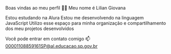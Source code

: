Boas vindas ao meu perfil 💙💙
Meu nome é Lilian Giovana

Estou estudando na Alura
Estou me desenvolvendo na linguagem JavaScript
Utilizo esse espaço para minha organização e compartilhamento dos meu projetos desenvolvidos

Você pode entrar em contato comigo 📫
00001108859161SP@al.educacao.sp.gov.br
